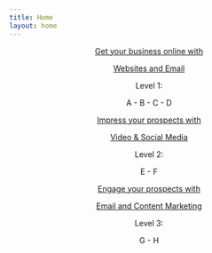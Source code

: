 ```yaml
---
title: Home
layout: home
---
```

<center>
<div class="" style="min-height: 300px">



   <p style="text-decoration: underline">  Get your business online with </p>
   <p>  <a href="/level-1" target="_blank"> Websites   and   Email </a></p>
   <p>  Level 1: </p>
<p> A - B - C - D  </p>
 
   <p style="text-decoration: underline">  Impress your prospects with  </p>
   <p><a href="/level-2" target="_blank"> Video   &   Social   Media</a>   </p>
   <p> Level 2:  </p>
<p> E - F </p>

   <p style="text-decoration: underline">  Engage your prospects with  </p>
   <p> <a href="/level-3" target="_blank"> Email   and   Content   Marketing</a>  </p>
   <p> Level 3:   </p>
<p> G - H </p>

</div>
</center>
